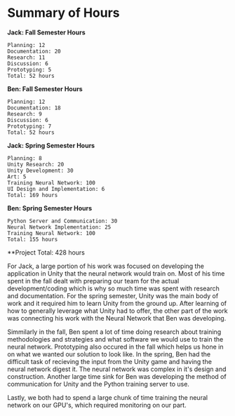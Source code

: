 # Summary of Hours
**Jack: Fall Semester Hours**
```
Planning: 12
Documentation: 20
Research: 11
Discussion: 6
Prototyping: 5
Total: 52 hours
```

__Ben: Fall Semester Hours__
```
Planning: 12
Documentation: 18
Research: 9
Discussion: 6
Prototyping: 7
Total: 52 hours
```

**Jack: Spring Semester Hours**
```
Planning: 8
Unity Research: 20
Unity Development: 30
Art: 5
Training Neural Network: 100
UI Design and Implementation: 6
Total: 169 hours
```

**Ben: Spring Semester Hours**
```
Python Server and Communication: 30
Neural Network Implementation: 25
Training Neural Network: 100
Total: 155 hours
```
**Project Total: 428 hours

For Jack, a large portion of his work was focused on developing the application in Unity that the neural network would train on. Most of his time spent in the fall dealt with preparing our team for the actual development/coding which is why so much time was spent with research and documentation. For the spring semester, Unity was the main body of work and it required him to learn Unity from the ground up. After learning of how to generally leverage what Unity had to offer, the other part of the work was connecting his work with the Neural Network that Ben was developing.

Simmilarly in the fall, Ben spent a lot of time doing research about training methodologies and strategies and what software we would use to train the neural network. Prototyping also occured in the fall which helps us hone in on what we wanted our solution to look like. In the spring, Ben had the difficult task of recieving the input from the Unity game and having the neural network digest it. The neural network was complex in it's design and construction. Another large time sink for Ben was developing the method of communication for Unity and the Python training server to use. 

Lastly, we both had to spend a large chunk of time training the neural network on our GPU's, which required monitoring on our part.

